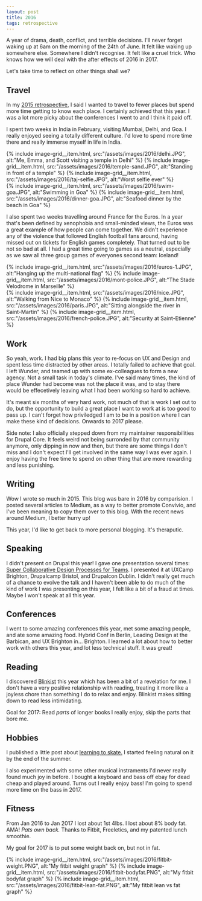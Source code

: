 ```yaml
---
layout: post
title: 2016
tags: retrospective
---
```


A year of drama, death, conflict, and terrible decisions. I'll never forget waking up at 6am on the morning of the 24th of June. It felt like waking up somewhere else. Somewhere I didn't recognise. It felt like a cruel trick. Who knows how we will deal with the after effects of 2016 in 2017.

Let's take time to reflect on other things shall we?

## Travel

In my [2015 retrospective,](/blog/2015) I said I wanted to travel to fewer places but spend more time getting to know each place. I certainly achieved that this year. I was a lot more picky about the conferences I went to and I think it paid off.

I spent two weeks in India in February, visiting Mumbai, Delhi, and Goa. I really enjoyed seeing a totally different culture. I'd love to spend more time there and really immerse myself in life in India.

<div class="image-grid image-grid--3">
  {% include image-grid__item.html, src:"/assets/images/2016/delhi.JPG", alt:"Me, Emma, and Scott visiting a temple in Delhi" %}
  {% include image-grid__item.html, src:"/assets/images/2016/temple-sand.JPG", alt:"Standing in front of a temple" %}
  {% include image-grid__item.html, src:"/assets/images/2016/taj-selfie.JPG", alt:"Worst selfie ever" %}
</div>
<div class="image-grid image-grid--2">
  {% include image-grid__item.html, src:"/assets/images/2016/swim-goa.JPG", alt:"Swimming in Goa" %}
  {% include image-grid__item.html, src:"/assets/images/2016/dinner-goa.JPG", alt:"Seafood dinner by the beach in Goa" %}
</div>

I also spent two weeks travelling around France for the Euros. In a year that's been defined by xenophobia and small-minded views, the Euros was a great example of how people can come together. We didn't experience any of the violence that followed English football fans around, having missed out on tickets for English games completely. That turned out to be not so bad at all. I had a great time going to games as a neutral, especially as we saw all three group games of everyones second team: Iceland!

<div class="image-grid image-grid--2">
  {% include image-grid__item.html, src:"/assets/images/2016/euros-1.JPG", alt:"Hanging up the multi-national flag" %}
  {% include image-grid__item.html, src:"/assets/images/2016/mont-police.JPG", alt:"The Stade Velodrome in Marseille" %}
</div>

<div class="image-grid image-grid--3">
  {% include image-grid__item.html, src:"/assets/images/2016/nice.JPG", alt:"Walking from Nice to Monaco" %}
  {% include image-grid__item.html, src:"/assets/images/2016/paris.JPG", alt:"Sitting alongside the river in Saint-Martin" %}
  {% include image-grid__item.html, src:"/assets/images/2016/french-police.JPG", alt:"Security at Saint-Etienne" %}
</div>

## Work

So yeah, work. I had big plans this year to re-focus on UX and Design and spent less time distracted by other areas. I totally failed to achieve that goal. I left Wunder, and teamed up with some ex-colleagues to form a new agency. Not a small task in today's climate. I've said many times, the kind of place Wunder had become was not the place it was, and to stay there would be effecetively leaving what I had been working so hard to achieve.

It's meant six months of very hard work, not much of that is work I set out to do, but the opportunity to build a great place I want to work at is too good to pass up. I can't forget how priviledged I am to be in a position where I can make these kind of decisions. Onwards to 2017 please.

Side note: I also officially stepped down from my maintainer responsibilities for Drupal Core. It feels weird not being surronded by that community anymore, only dipping in now and then, but there are some things I don't miss and I don't expect I'll get involved in the same way I was ever again. I enjoy having the free time to spend on other thing that are more rewarding and less punishing.

## Writing

Wow I wrote so much in 2015. This blog was bare in 2016 by comparision. I posted several articles to Medium, as a way to better promote Convivio, and I've been meaning to copy them over to this blog. With the recent news around Medium, I better hurry up!

This year, I'd like to get back to more personal blogging. It's theraputic.

## Speaking

I didn't present on Drupal this year! I gave one presentation several times: [Super Collaborative Design Processes for Teams](https://events.drupal.org/dublin2016/sessions/super-collaborative-design-processes-teams). I presented it at UXCamp Brighton, Drupalcamp Bristol, and Drupalcon Dublin. I didn't really get much of a chance to evolve the talk and I haven't been able to do much of the kind of work I was presenting on this year, I felt like a bit of a fraud at times. Maybe I won't speak at all this year.

## Conferences

I went to some amazing conferences this year, met some amazing people, and ate some amazing food. Hybrid Conf in Berlin, Leading Design at the Barbican, and UX Brighton in... Brighton. I learned a lot about how to better work with others this year, and lot less technical stuff. It was great!

## Reading

I discovered [Blinkist](https://www.blinkist.com) this year which has been a bit of a revelation for me. I don't have a very positive relationship with reading, treating it more like a joyless chore than something I do to relax and enjoy. Blinkist makes sitting down to read less intimidating.

Goal for 2017: Read _parts_ of longer books I really enjoy, skip the parts that bore me.

## Hobbies

I published a little post about [learning to skate.](/blog/learning-to-learn-in-the-open/) I started feeling natural on it by the end of the summer.

I also experimented with some other musical instraments I'd never really found much joy in before. I bought a keyboard and bass off ebay for dead cheap and played around. Turns out I really enjoy bass! I'm going to spend more time on the bass in 2017.

## Fitness

From Jan 2016 to Jan 2017 I lost about 1st 4lbs. I lost about 8% body fat. AMA! _Pats own back._ Thanks to Fitbit, Freeletics, and my patented lunch smoothie.

My goal for 2017 is to put some weight back on, but not in fat.

<div class="image-grid image-grid--3">
  {% include image-grid__item.html, src:"/assets/images/2016/fitbit-weight.PNG", alt:"My fitbit weight graph" %}
  {% include image-grid__item.html, src:"/assets/images/2016/fitbit-bodyfat.PNG", alt:"My fitbit bodyfat graph" %}
  {% include image-grid__item.html, src:"/assets/images/2016/fitbit-lean-fat.PNG", alt:"My fitbit lean vs fat graph" %}
</div>

